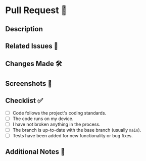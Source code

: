 # Pull Request 🚀

## Description
<!-- Briefly describe the purpose and changes introduced by this pull request. -->

## Related Issues 🐛
<!-- Mention any related issues that this PR addresses or closes. Use keywords like "Closes #123" or "Fixes #456". -->

## Changes Made 🛠️
<!-- Provide a high-level overview of the changes made in this PR. -->

## Screenshots 📸
<!-- If applicable, include screenshots or animated GIFs to visually demonstrate the changes. -->

## Checklist ✅
<!-- Mark the items below when they are applicable or completed. -->
- [ ] Code follows the project's coding standards.
- [ ] The code runs on my device.
- [ ] I have not broken anything in the process.
- [ ] The branch is up-to-date with the base branch (usually `main`).
- [ ] Tests have been added for new functionality or bug fixes.

## Additional Notes 📝
<!-- Any additional information that might be helpful for reviewers or users testing the changes. -->
